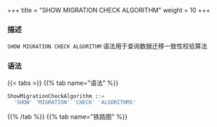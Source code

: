 +++
title = "SHOW MIGRATION CHECK ALGORITHM"
weight = 10
+++

### 描述

`SHOW MIGRATION CHECK ALGORITHM` 语法用于查询数据迁移一致性校验算法
### 语法

{{< tabs >}}
{{% tab name="语法" %}}
```sql
ShowMigrationCheckAlgorithm ::=
  'SHOW' 'MIGRATION' 'CHECK' 'ALGORITHMS'
```
{{% /tab %}}
{{% tab name="铁路图" %}}
<iframe frameborder="0" name="diagram" id="diagram" width="100%" height="100%"></iframe>
{{% /tab %}}
{{< /tabs >}}


### 返回值说明

| 列                       | 说明             |
|-------------------------|------------------|
|type                     | 一致性校验算法类型  |
|supported_database_types | 支持数据库类型     |
|description              | 说明              |
### 示例

- 查询数据迁移一致性校验算法

```sql
SHOW MIGRATION CHECK ALGORITHMS;
```

```sql
mysql> SHOW MIGRATION CHECK ALGORITHMS;
+-------------+--------------------------------------------------------------+----------------------------+
| type        | supported_database_types                                     | description                |
+-------------+--------------------------------------------------------------+----------------------------+
| CRC32_MATCH | MySQL                                                        | Match CRC32 of records.    |
| DATA_MATCH  | SQL92,MySQL,MariaDB,PostgreSQL,openGauss,Oracle,SQLServer,H2 | Match raw data of records. |
+-------------+--------------------------------------------------------------+----------------------------+
2 rows in set (0.03 sec)
```

### 保留字

`SHOW`、`MIGRATION`、`CHECK`、`ALGORITHMS`

### 相关链接

- [保留字](/cn/user-manual/shardingsphere-proxy/distsql/syntax/reserved-word/)